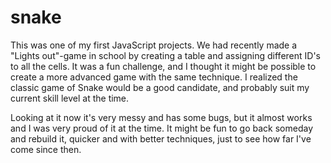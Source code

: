 # snake

This was one of my first JavaScript projects. We had recently made a "Lights out"-game in school by creating a table and assigning different ID's to all the cells. It was a fun challenge, and I thought it might be possible to create a more advanced game with the same technique. I realized the classic game of Snake would be a good candidate, and probably suit my current skill level at the time.

Looking at it now it's very messy and has some bugs, but it almost works and I was very proud of it at the time. It might be fun to go back someday and rebuild it, quicker and with better techniques, just to see how far I've come since then.
